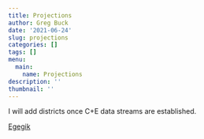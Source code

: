 ```yaml
---
title: Projections
author: Greg Buck
date: '2021-06-24'
slug: projections
categories: []
tags: []
menu:
  main:
    name: Projections  
description: ''
thumbnail: ''
---
```



I will add districts once C+E data streams are established.


[Egegik](https://rpubs.com/gbbuck/784666)

